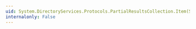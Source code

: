 ```yaml
---
uid: System.DirectoryServices.Protocols.PartialResultsCollection.Item(System.Int32)
internalonly: False
---
```

